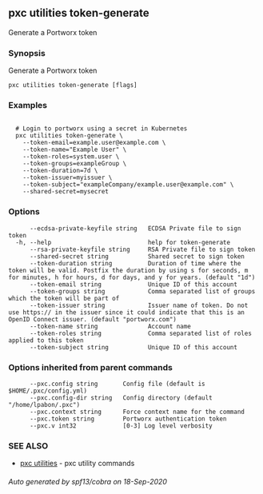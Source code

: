 ## pxc utilities token-generate

Generate a Portworx token

### Synopsis

Generate a Portworx token

```
pxc utilities token-generate [flags]
```

### Examples

```

  # Login to portworx using a secret in Kubernetes
  pxc utilities token-generate \
	--token-email=example.user@example.com \
	--token-name="Example User" \
	--token-roles=system.user \
	--token-groups=exampleGroup \
	--token-duration=7d \
	--token-issuer=myissuer \
	--token-subject="exampleCompany/example.user@example.com" \
	--shared-secret=mysecret
```

### Options

```
      --ecdsa-private-keyfile string   ECDSA Private file to sign token
  -h, --help                           help for token-generate
      --rsa-private-keyfile string     RSA Private file to sign token
      --shared-secret string           Shared secret to sign token
      --token-duration string          Duration of time where the token will be valid. Postfix the duration by using s for seconds, m for minutes, h for hours, d for days, and y for years. (default "1d")
      --token-email string             Unique ID of this account
      --token-groups string            Comma separated list of groups which the token will be part of
      --token-issuer string            Issuer name of token. Do not use https:// in the issuer since it could indicate that this is an OpenID Connect issuer. (default "portworx.com")
      --token-name string              Account name
      --token-roles string             Comma separated list of roles applied to this token
      --token-subject string           Unique ID of this account
```

### Options inherited from parent commands

```
      --pxc.config string       Config file (default is $HOME/.pxc/config.yml)
      --pxc.config-dir string   Config directory (default "/home/lpabon/.pxc")
      --pxc.context string      Force context name for the command
      --pxc.token string        Portworx authentication token
      --pxc.v int32             [0-3] Log level verbosity
```

### SEE ALSO

* [pxc utilities](pxc_utilities.md)	 - pxc utility commands

###### Auto generated by spf13/cobra on 18-Sep-2020
